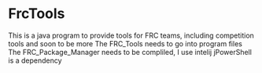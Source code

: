 # FrcTools
This is a java program to provide tools for FRC teams, including competition tools and soon to be more
The FRC_Tools needs to go into program files
The FRC_Package_Manager needs to be compliled, I use intelij 
jPowerShell is a dependency
